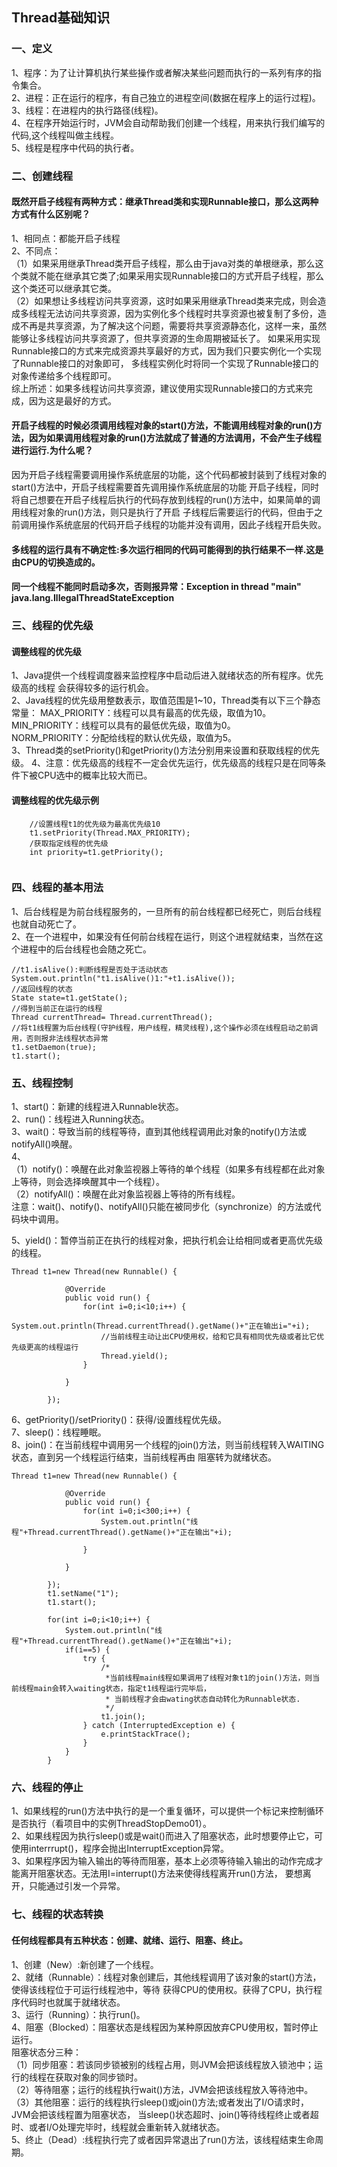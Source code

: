 Thread基础知识
--------------------

### 一、定义
1、程序：为了让计算机执行某些操作或者解决某些问题而执行的一系列有序的指令集合。</br>
2、进程：正在运行的程序，有自己独立的进程空间(数据在程序上的运行过程)。</br>
3、线程：在进程内的执行路径(线程)。</br>
4、在程序开始运行时，JVM会自动帮助我们创建一个线程，用来执行我们编写的代码,这个线程叫做主线程。</br>
5、线程是程序中代码的执行者。</br>

### 二、创建线程

#### 既然开启子线程有两种方式：继承Thread类和实现Runnable接口，那么这两种方式有什么区别呢？
1、相同点：都能开启子线程</br>
2、不同点：</br>
（1）如果采用继承Thread类开启子线程，那么由于java对类的单根继承，那么这个类就不能在继承其它类了;如果采用实现Runnable接口的方式开启子线程，那么这个类还可以继承其它类。</br>
（2）如果想让多线程访问共享资源，这时如果采用继承Thread类来完成，则会造成多线程无法访问共享资源，因为实例化多个线程时共享资源也被复制了多份，造成不再是共享资源，为了解决这个问题，需要将共享资源静态化，这样一来，虽然能够让多线程访问共享资源了，但共享资源的生命周期被延长了。
 如果采用实现Runnable接口的方式来完成资源共享最好的方式，因为我们只要实例化一个实现了Runnable接口的对象即可，
 多线程实例化时将同一个实现了Runnable接口的对象传递给多个线程即可。</br>
综上所述：如果多线程访问共享资源，建议使用实现Runnable接口的方式来完成，因为这是最好的方式。</br>

#### 开启子线程的时候必须调用线程对象的start()方法，不能调用线程对象的run()方法，因为如果调用线程对象的run()方法就成了普通的方法调用，不会产生子线程进行运行.为什么呢？
因为开启子线程需要调用操作系统底层的功能，这个代码都被封装到了线程对象的start()方法中，开启子线程需要首先调用操作系统底层的功能
开启子线程，同时将自己想要在开启子线程后执行的代码存放到线程的run()方法中，如果简单的调用线程对象的run()方法，则只是执行了开启
子线程后需要运行的代码，但由于之前调用操作系统底层的代码开启子线程的功能并没有调用，因此子线程开启失败。</br>

#### 多线程的运行具有不确定性:多次运行相同的代码可能得到的执行结果不一样.这是由CPU的切换造成的。

#### 同一个线程不能同时启动多次，否则报异常：Exception in thread "main" java.lang.IllegalThreadStateException


### 三、线程的优先级

#### 调整线程的优先级
1、Java提供一个线程调度器来监控程序中启动后进入就绪状态的所有程序。优先级高的线程
会获得较多的运行机会。</br>
2、Java线程的优先级用整数表示，取值范围是1~10，Thread类有以下三个静态常量：
MAX_PRIORITY：线程可以具有最高的优先级，取值为10。</br>
MIN_PRIORITY：线程可以具有的最低优先级，取值为0。</br>
NORM_PRIORITY：分配给线程的默认优先级，取值为5。</br>
3、Thread类的setPriority()和getPriority()方法分别用来设置和获取线程的优先级。
4、注意：优先级高的线程不一定会优先运行，优先级高的线程只是在同等条件下被CPU选中的概率比较大而已。

#### 调整线程的优先级示例
`````
	//设置线程t1的优先级为最高优先级10
	t1.setPriority(Thread.MAX_PRIORITY);
	/获取指定线程的优先级
	int priority=t1.getPriority();
	
`````

### 四、线程的基本用法
1、后台线程是为前台线程服务的，一旦所有的前台线程都已经死亡，则后台线程也就自动死亡了。</br>
2、在一个进程中，如果没有任何前台线程在运行，则这个进程就结束，当然在这个进程中的后台线程也会随之死亡。</br>

`````
//t1.isAlive():判断线程是否处于活动状态
System.out.println("t1.isAlive()1:"+t1.isAlive());
//返回线程的状态
State state=t1.getState();
//得到当前正在运行的线程
Thread currentThread= Thread.currentThread();
//将t1线程置为后台线程(守护线程，用户线程，精灵线程),这个操作必须在线程启动之前调用，否则报非法线程状态异常
t1.setDaemon(true);
t1.start();
`````

### 五、线程控制

1、start()：新建的线程进入Runnable状态。</br>
2、run()：线程进入Running状态。</br>
3、wait()：导致当前的线程等待，直到其他线程调用此对象的notify()方法或notifyAll()唤醒。</br>
4、</br>
（1）notify()：唤醒在此对象监视器上等待的单个线程（如果多有线程都在此对象上等待，则会选择唤醒其中一个线程）。</br>
（2）notifyAll()：唤醒在此对象监视器上等待的所有线程。</br>
注意：wait()、notify()、notifyAll()只能在被同步化（synchronize）的方法或代码块中调用。

5、yield()：暂停当前正在执行的线程对象，把执行机会让给相同或者更高优先级的线程。</br>
`````
Thread t1=new Thread(new Runnable() {

			@Override
			public void run() {
				for(int i=0;i<10;i++) {
					System.out.println(Thread.currentThread().getName()+"正在输出i="+i);
					//当前线程主动让出CPU使用权，给和它具有相同优先级或者比它优先级更高的线程运行
					Thread.yield();
				}
				
			}
			
		});
`````
6、getPriority()/setPriority()：获得/设置线程优先级。</br>
7、sleep()：线程睡眠。</br>
8、join()：在当前线程中调用另一个线程的join()方法，则当前线程转入WAITING状态，直到另一个线程运行结束，当前线程再由
阻塞转为就绪状态。</br>
`````
Thread t1=new Thread(new Runnable() {

			@Override
			public void run() {
				for(int i=0;i<300;i++) {
					System.out.println("线程"+Thread.currentThread().getName()+"正在输出"+i);
					
				}
				
			}
			
		});
		t1.setName("1");
		t1.start();
		
		for(int i=0;i<10;i++) {
			System.out.println("线程"+Thread.currentThread().getName()+"正在输出"+i);
			if(i==5) {
				try {
					/*
					 *当前线程main线程如果调用了线程对象t1的join()方法，则当前线程main会转入waiting状态，指定t1线程运行完毕后，
					 * 当前线程才会由wating状态自动转化为Runnable状态. 
					 */
					t1.join();
				} catch (InterruptedException e) {
					e.printStackTrace();
				}
			}
		}
`````

### 六、线程的停止

1、如果线程的run()方法中执行的是一个重复循环，可以提供一个标记来控制循环是否执行（看项目中的实例ThreadStopDemo01）。</br>
2、如果线程因为执行sleep()或是wait()而进入了阻塞状态，此时想要停止它，可使用interrrupt()，程序会抛出InterruptException异常。</br>
3、如果程序因为输入输出的等待而阻塞，基本上必须等待输入输出的动作完成才能离开阻塞状态。无法用I=interrupt()方法来使得线程离开run()方法，
要想离开，只能通过引发一个异常。</br>

### 七、线程的状态转换

#### 任何线程都具有五种状态：创建、就绪、运行、阻塞、终止。

1、创建（New）:新创建了一个线程。</br>
2、就绪（Runnable）：线程对象创建后，其他线程调用了该对象的start()方法，使得该线程位于可运行线程池中，等待
获得CPU的使用权。获得了CPU，执行程序代码时也就属于就绪状态。</br>
3、运行（Running）：执行run()。</br>
4、阻塞（Blocked）：阻塞状态是线程因为某种原因放弃CPU使用权，暂时停止运行。</br>
阻塞状态分三种：</br>
（1）同步阻塞：若该同步锁被别的线程占用，则JVM会把该线程放入锁池中；运行的线程在获取对象的同步锁时。</br>
（2）等待阻塞；运行的线程执行wait()方法，JVM会把该线程放入等待池中。</br>
（3）其他阻塞：运行的线程执行sleep()或join()方法;或者发出了I/O请求时，JVM会把该线程置为阻塞状态，
当sleep()状态超时、join()等待线程终止或者超时、或者I/O处理完毕时，线程就会重新转入就绪状态。</br>
5、终止（Dead）:线程执行完了或者因异常退出了run()方法，该线程结束生命周期。</br>










